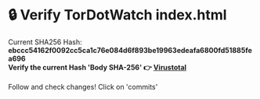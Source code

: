 # 🔒 Verify TorDotWatch index.html <br>
Current SHA256 Hash: <strong>ebccc54162f0092cc5ca1c76e084d6f893be19963edeafa6800fd51885fea696</strong> <br>
<strong>Verify the current Hash 'Body SHA-256' 👉 </strong> **[Virustotal](https://www.virustotal.com/gui/url/7aa47c5b5f314703beb3c29d04b745a26935551fc812932492a76b25750fdddb/details)**
<br>
<br>
Follow and check changes! Click on 'commits'
